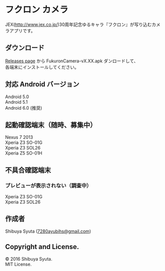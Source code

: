 # フクロン カメラ
JEX(<http://www.jex.co.jp/>)30周年記念ゆるキャラ『フクロン』が写り込むカメラアプリです。

## ダウンロード
[Releases page](../../releases) から FukuronCamera-vX.XX.apk ダンロードして、  
各端末にインストールしてください。

## 対応 Android バージョン
Android 5.0  
Android 5.1  
Android 6.0 (推奨)  

## 起動確認端末（随時、募集中）
Nexus 7 2013  
Xperia Z3 SO-01G  
Xperia Z3 SOL26  
Xperia Z5 SO-01H  

## 不具合確認端末
### プレビューが表示されない（調査中）
Xperia Z3 SO-01G  
Xperia Z3 SOL26

## 作成者
Shibuya Syuta (7280ayubihs@gmail.com)

## Copyright and License.
© 2016 Shibuya Syuta.  
MIT License.

